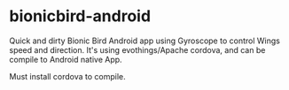 bionicbird-android
==================

Quick and dirty Bionic Bird Android app using Gyroscope to control Wings speed and direction.
It's using evothings/Apache cordova, and can be compile to Android native App.

Must install cordova to compile.
